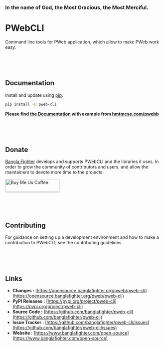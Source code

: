 ### In the name of God, the Most Gracious, the Most Merciful.

# PWebCLI
Command line tools for PWeb application, which allow to make PWeb work easy.



<br/><br/><br/>
## Documentation
Install and update using [pip](https://pip.pypa.io/en/stable/getting-started/):
```bash
pip install -U pweb-cli
```

**Please find [the Documentation]() with example from [hmtmcse.com/pwebb]()**


<br/><br/><br/>
## Donate
[Bangla Fighter](https://www.banglafighter.com/) develops and supports PWebCLI and the libraries it uses. In order to grow
the community of contributors and users, and allow the maintainers to devote more time to the projects.

<a target="_blank" href="https://www.buymeacoffee.com/banglafighter" target="_blank"><img src="https://www.buymeacoffee.com/assets/img/custom_images/orange_img.png" alt="Buy Me Us Coffee" style="height: 41px !important;width: 174px !important;box-shadow: 0px 3px 2px 0px rgba(190, 190, 190, 0.5) !important;-webkit-box-shadow: 0px 3px 2px 0px rgba(190, 190, 190, 0.5) !important;" ></a>


<br/><br/><br/>
## Contributing
For guidance on setting up a development environment and how to make a contribution to PWebCLI, see the contributing guidelines.


<br/><br/><br/>
## Links
* **Changes :** [https://opensource.banglafighter.org/pweb/pweb-cli](https://opensource.banglafighter.org/pweb/pweb-cli)
* **PyPI Releases :** [https://pypi.org/project/pweb-cli](https://pypi.org/project/pweb-cli)
* **Source Code :** [https://github.com/banglafighter/pweb-cli](https://github.com/banglafighter/pweb-cli)
* **Issue Tracker :** [https://github.com/banglafighter/pweb-cli/issues](https://github.com/banglafighter/pweb-cli/issues)
* **Website :** [https://www.banglafighter.com/open-source](https://www.banglafighter.com/open-source)

